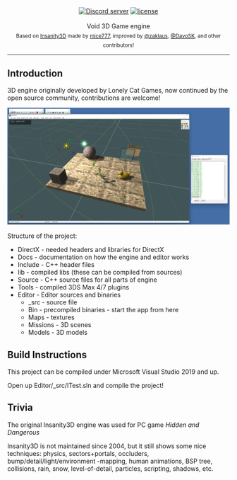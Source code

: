 <div align="center">
    <a href="https://discord.gg/eBQ4QHX"><img src="https://img.shields.io/discord/402098213114347520.svg" alt="Discord server" /></a>
    <a href="LICENSE.md"><img src="https://img.shields.io/badge/License-Apache_2.0-blue.svg" alt="license" /></a>
</div>

<br />
<div align="center">
  Void 3D Game engine
</div>

<div align="center">
  <sub>
    Based on <a href="https://github.com/mice777/Insanity3D">Insanity3D</a> made by <a href="https://github.com/mice777">mice777</a>,
    improved by <a href="https://github.com/zaklaus">@zaklaus</a>,
    <a href="https://github.com/DavoSK">@DavoSK</a>,
    and other contributors!
  </sub>
</div>
<hr/>

## Introduction

3D engine originally developed by Lonely Cat Games, now continued by the open source community, contributions are welcome!

![Image](Docs/img1.png)

Structure of the project:

- DirectX - needed headers and libraries for DirectX
- Docs - documentation on how the engine and editor works
- Include - C++ header files
- lib - compiled libs (these can be compiled from sources)
- Source - C++ source files for all parts of engine
- Tools - compiled 3DS Max 4/7 plugins
- Editor - Editor sources and binaries
  - _src - source file
  - Bin - precompiled binaries - start the app from here
  - Maps - textures
  - Missions - 3D scenes
  - Models - 3D models

## Build Instructions

This project can be compiled under Microsoft Visual Studio 2019 and up.

Open up Editor/_src/ITest.sln and compile the project!

## Trivia

The original Insanity3D engine was used for PC game *Hidden and Dangerous*

Insanity3D is not maintained since 2004, but it still shows some nice techniques: physics, sectors+portals, occluders, bump/detail/light/environment -mapping, human animations, BSP tree, collisions, rain, snow, level-of-detail, particles, scripting, shadows, etc.  
